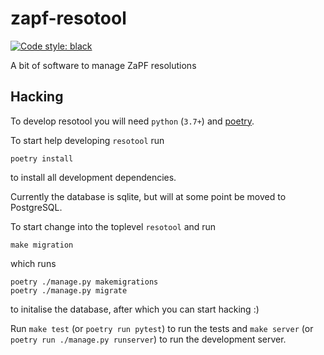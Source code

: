 # zapf-resotool
<a href="https://github.com/python/black"><img alt="Code style: black" src="https://img.shields.io/badge/code%20style-black-000000.svg"></a>

A bit of software to manage ZaPF resolutions

## Hacking

To develop resotool you will need `python` (`3.7+`) and
[poetry](https://github.com/sdispater/poetry).

To start help developing `resotool` run
```
poetry install
```
to install all development dependencies.

Currently the database is sqlite, but will at some point be moved to
PostgreSQL.

To start change into the toplevel `resotool` and run
```
make migration
```
which runs
```
poetry ./manage.py makemigrations
poetry ./manage.py migrate
```
to initalise the database, after which you can start hacking :)

Run `make test` (or `poetry run pytest`) to run the tests and `make server` (or
`poetry run ./manage.py runserver`) to run the development server.
